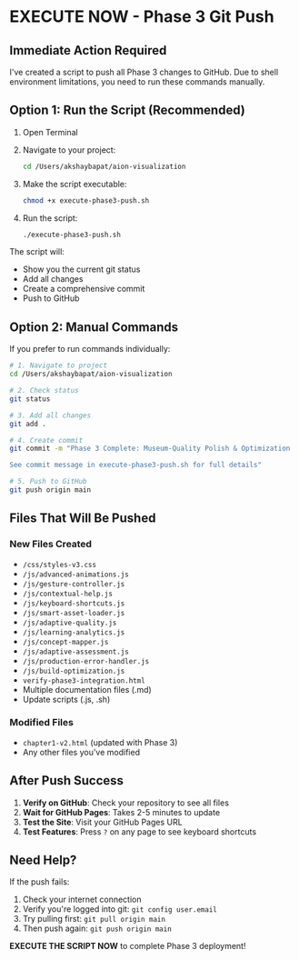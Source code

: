 # EXECUTE NOW - Phase 3 Git Push

## Immediate Action Required

I've created a script to push all Phase 3 changes to GitHub. Due to shell environment limitations, you need to run these commands manually.

## Option 1: Run the Script (Recommended)

1. Open Terminal
2. Navigate to your project:
   ```bash
   cd /Users/akshaybapat/aion-visualization
   ```

3. Make the script executable:
   ```bash
   chmod +x execute-phase3-push.sh
   ```

4. Run the script:
   ```bash
   ./execute-phase3-push.sh
   ```

The script will:
- Show you the current git status
- Add all changes
- Create a comprehensive commit
- Push to GitHub

## Option 2: Manual Commands

If you prefer to run commands individually:

```bash
# 1. Navigate to project
cd /Users/akshaybapat/aion-visualization

# 2. Check status
git status

# 3. Add all changes
git add .

# 4. Create commit
git commit -m "Phase 3 Complete: Museum-Quality Polish & Optimization

See commit message in execute-phase3-push.sh for full details"

# 5. Push to GitHub
git push origin main
```

## Files That Will Be Pushed

### New Files Created
- `/css/styles-v3.css`
- `/js/advanced-animations.js`
- `/js/gesture-controller.js`
- `/js/contextual-help.js`
- `/js/keyboard-shortcuts.js`
- `/js/smart-asset-loader.js`
- `/js/adaptive-quality.js`
- `/js/learning-analytics.js`
- `/js/concept-mapper.js`
- `/js/adaptive-assessment.js`
- `/js/production-error-handler.js`
- `/js/build-optimization.js`
- `verify-phase3-integration.html`
- Multiple documentation files (.md)
- Update scripts (.js, .sh)

### Modified Files
- `chapter1-v2.html` (updated with Phase 3)
- Any other files you've modified

## After Push Success

1. **Verify on GitHub**: Check your repository to see all files
2. **Wait for GitHub Pages**: Takes 2-5 minutes to update
3. **Test the Site**: Visit your GitHub Pages URL
4. **Test Features**: Press `?` on any page to see keyboard shortcuts

## Need Help?

If the push fails:
1. Check your internet connection
2. Verify you're logged into git: `git config user.email`
3. Try pulling first: `git pull origin main`
4. Then push again: `git push origin main`

**EXECUTE THE SCRIPT NOW** to complete Phase 3 deployment!